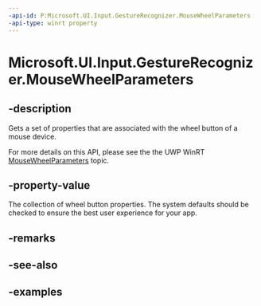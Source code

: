```yaml
---
-api-id: P:Microsoft.UI.Input.GestureRecognizer.MouseWheelParameters
-api-type: winrt property
---
```


# Microsoft.UI.Input.GestureRecognizer.MouseWheelParameters

<!--
public Microsoft.UI.Input.MouseWheelParameters MouseWheelParameters { get; }
-->

## -description

Gets a set of properties that are associated with the wheel button of a mouse device.

For more details on this API, please see the the UWP WinRT [MouseWheelParameters](/uwp/api/windows.ui.input.gesturerecognizer.mousewheelparameters) topic.

## -property-value

The collection of wheel button properties. The system defaults should be checked to ensure the best user experience for your app.

## -remarks

## -see-also

## -examples
